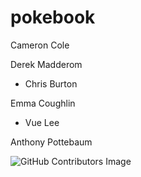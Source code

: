 # pokebook


Cameron Cole

Derek Madderom

* Chris Burton

Emma Coughlin

* Vue Lee

Anthony Pottebaum

![GitHub Contributors Image](https://contrib.rocks/image?repo=wizzle13/pokebook)



